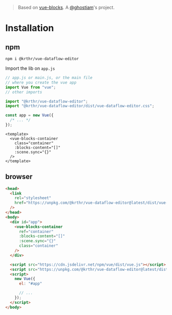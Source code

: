 > Based on [vue-blocks](https://github.com/ghostiam/vue-blocks). A [@ghostiam](https://github.com/ghostiam)'s project.

# Installation

## npm

```
npm i @krthr/vue-dataflow-editor
```

Import the lib on `app.js`

```js
// app.js or main.js, or the main file
// where you create the vue app
import Vue from "vue";
// other imports

import "@krthr/vue-dataflow-editor";
import "@krthr/vue-dataflow-editor/dist/vue-dataflow-editor.css";

const app = new Vue({
  /* ... */
});
```

```vue
<template>
  <vue-blocks-container
    class="container"
    :blocks-content="[]"
    :scene.sync="{}"
  />
</template>
```

## browser

```html
<head>
  <link
    rel="stylesheet"
    href="https://unpkg.com/@krthr/vue-dataflow-editor@latest/dist/vue-dataflow-editor.css"
  />
</head>
<body>
  <div id="app">
    <vue-blocks-container
      ref="container"
      :blocks-content="[]"
      :scene.sync="{}"
      class="container"
    />
  </div>

  <script src="https://cdn.jsdelivr.net/npm/vue/dist/vue.js"></script>
  <script src="https://unpkg.com/@krthr/vue-dataflow-editor@latest/dist/vue-dataflow-editor.umd.min.js"></script>
  <script>
    new Vue({
      el: "#app"

      // ...
    });
  </script>
</body>
```
